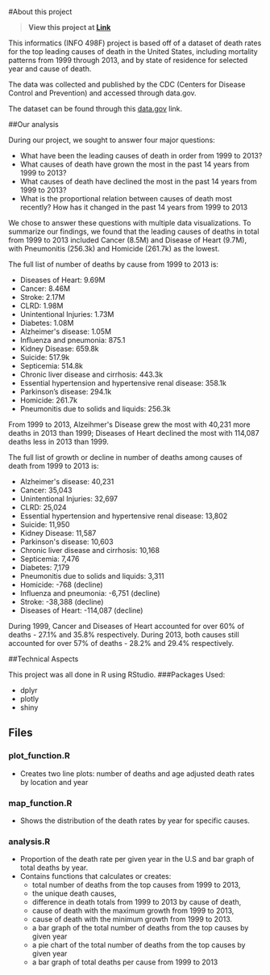 #About this project

> **View this project at [Link]()**

This informatics (INFO 498F) project is based off of a dataset of death rates for the top leading causes of death in the United States, including mortality patterns from 1999 through 2013, and by state of residence for selected year and cause of death.

The data was collected and published by the CDC (Centers for Disease Control and Prevention) and accessed through data.gov.

The dataset can be found through this [data.gov](http://catalog.data.gov/dataset/age-adjusted-death-rates-for-the-top-10-leading-causes-of-death-united-states-2013/resource/0e603f1d-31bf-4809-8f10-a994b305b379) link.

##Our analysis

During our project, we sought to answer four major questions:

- What have been the leading causes of death in order from 1999 to 2013?
- What causes of death have grown the most in the past 14 years from 1999 to 2013?
- What causes of death have declined the most in the past 14 years from 1999 to 2013?
- What is the proportional relation between causes of death most recently? How has it changed in the past 14 years from 1999 to 2013

We chose to answer these questions with multiple data visualizations. To summarize our findings, we found that the leading causes of deaths in total from 1999 to 2013 included Cancer (8.5M) and Disease of Heart (9.7M), with Pneumonitis (256.3k) and Homicide (261.7k) as the lowest. 

The full list of number of deaths by cause from 1999 to 2013 is:

- Diseases of Heart: 9.69M
- Cancer: 8.46M
- Stroke: 2.17M
- CLRD: 1.98M
- Unintentional Injuries: 1.73M
- Diabetes: 1.08M
- Alzheimer's disease: 1.05M
- Influenza and pneumonia: 875.1
- Kidney Disease: 659.8k
- Suicide: 517.9k
- Septicemia: 514.8k
- Chronic liver disease and cirrhosis: 443.3k
- Essential hypertension and hypertensive renal disease: 358.1k
- Parkinson’s disease: 294.1k
- Homicide: 261.7k
- Pneumonitis due to solids and liquids: 256.3k

From 1999 to 2013, Alzeihmer's Disease grew the most with 40,231 more deaths in 2013 than 1999; Diseases of Heart declined the most with 114,087 deaths less in 2013 than 1999.

The full list of growth or decline in number of deaths among causes of death from 1999 to 2013 is:

- Alzheimer's disease: 40,231
- Cancer: 35,043
- Unintentional Injuries: 32,697
- CLRD: 25,024
- Essential hypertension and hypertensive renal disease: 13,802
- Suicide: 11,950
- Kidney Disease: 11,587
- Parkinson's disease: 10,603
- Chronic liver disease and cirrhosis: 10,168
- Septicemia: 7,476
- Diabetes: 7,179
- Pneumonitis due to solids and liquids: 3,311
- Homicide: -768 (decline)
- Influenza and pneumonia: -6,751 (decline)
- Stroke: -38,388 (decline)
- Diseases of Heart: -114,087 (decline)

During 1999, Cancer and Diseases of Heart accounted for over 60% of deaths - 27.1% and 35.8% respectively. During 2013, both causes still accounted for over 57% of deaths - 28.2% and 29.4% respectively.

##Technical Aspects

This project was all done in R using RStudio.
###Packages Used:
- dplyr 
- plotly 
- shiny

## Files
### plot_function.R
- Creates two line plots: number of deaths and age adjusted death rates by location and year

### map_function.R
- Shows the distribution of the death rates by year for specific causes.

### analysis.R
- Proportion of the death rate per given year in the U.S and bar graph of total deaths by year.
- Contains functions that calculates or creates:
	-  total number of deaths from the top causes from 1999 to 2013, 
	-  the unique death causes, 
	-  difference in death totals from 1999 to 2013 by cause of death, 
	-  cause of death with the maximum growth from 1999 to 2013, 
	-  cause of death with the minimum growth from 1999 to 2013.
	- a bar graph of the total number of deaths from the top causes by given year
	- a pie chart of the total number of deaths from the top causes by given year
	- a bar graph of total deaths per cause from 1999 to 2013
